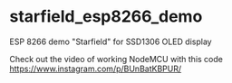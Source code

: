 # starfield_esp8266_demo
 ESP 8266 demo "Starfield" for SSD1306 OLED display

Check out the video of working NodeMCU with this code https://www.instagram.com/p/BUnBatKBPUR/
